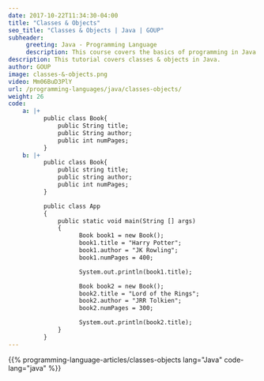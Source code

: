 ```yaml
---
date: 2017-10-22T11:34:30-04:00
title: "Classes & Objects"
seo_title: "Classes & Objects | Java | GOUP"
subheader:
     greeting: Java - Programming Language
     description: This course covers the basics of programming in Java. Work your way through the videos/articles and I'll teach you everything you need to know to start your programming journey!
description: This tutorial covers classes & objects in Java.
author: GOUP
image: classes-&-objects.png
video: Mm06BuD3PlY
url: /programming-languages/java/classes-objects/
weight: 26
code:
    a: |+
          public class Book{
              public String title;
              public String author;
              public int numPages;
          }
    b: |+
          public class Book{
              public string title;
              public string author;
              public int numPages;
          }

          public class App
          {
              public static void main(String [] args)
              {
                    Book book1 = new Book();
                    book1.title = "Harry Potter";
                    book1.author = "JK Rowling";
                    book1.numPages = 400;

                    System.out.println(book1.title);

                    Book book2 = new Book();
                    book2.title = "Lord of the Rings";
                    book2.author = "JRR Tolkien";
                    book2.numPages = 300;

                    System.out.println(book2.title);
              }
          }
---
```


{{% programming-language-articles/classes-objects lang="Java" code-lang="java" %}}
